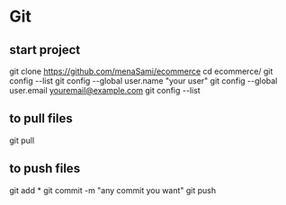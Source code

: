 # Git
## start project
git clone https://github.com/menaSami/ecommerce
cd ecommerce/
git config --list
git config --global user.name "your user"
git config --global user.email youremail@example.com
git config --list

## to pull files
git pull

## to push files
git add *
git commit -m "any commit you want"
git push
